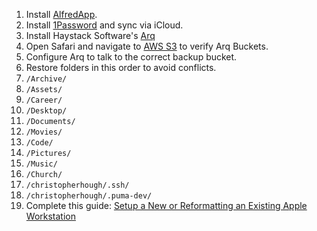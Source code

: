 
1. Install [AlfredApp](https://www.alfredapp.com/).
2. Install [1Password](https://1password.com/) and sync via iCloud.
3. Install Haystack Software's [Arq](https://www.arqbackup.com/download/)
4. Open Safari and navigate to [AWS S3](https://s3.console.aws.amazon.com/s3/home) to verify Arq Buckets.
5. Configure Arq to talk to the correct backup bucket.
6. Restore folders in this order to avoid conflicts.
  1. `/Archive/`
  2. `/Assets/`
  3. `/Career/`
  4. `/Desktop/`
  5. `/Documents/`
  6. `/Movies/`
  7. `/Code/`
  8. `/Pictures/`
  9. `/Music/`
  10. `/Church/`
  11. `/christopherhough/.ssh/`
  12. `/christopherhough/.puma-dev/`
7. Complete this guide: [Setup a New or Reformatting an Existing Apple Workstation](/guides/build.md)
